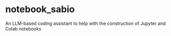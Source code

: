 # notebook_sabio
An LLM-based coding assistant to help with the construction of Jupyter and Colab notebooks
